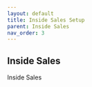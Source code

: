 ```yaml
---
layout: default
title: Inside Sales Setup
parent: Inside Sales
nav_order: 3
---
```


## Inside Sales

Inside Sales
